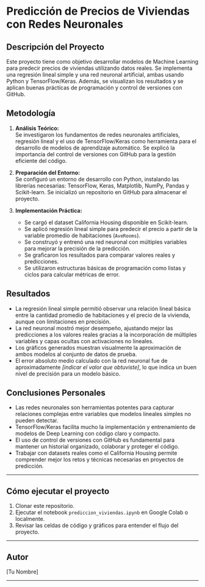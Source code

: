 # Predicción de Precios de Viviendas con Redes Neuronales

## Descripción del Proyecto

Este proyecto tiene como objetivo desarrollar modelos de Machine Learning para predecir precios de viviendas utilizando datos reales. Se implementa una regresión lineal simple y una red neuronal artificial, ambas usando Python y TensorFlow/Keras. Además, se visualizan los resultados y se aplican buenas prácticas de programación y control de versiones con GitHub.

## Metodología

1. **Análisis Teórico:**  
   Se investigaron los fundamentos de redes neuronales artificiales, regresión lineal y el uso de TensorFlow/Keras como herramienta para el desarrollo de modelos de aprendizaje automático. Se explicó la importancia del control de versiones con GitHub para la gestión eficiente del código.

2. **Preparación del Entorno:**  
   Se configuró un entorno de desarrollo con Python, instalando las librerías necesarias: TensorFlow, Keras, Matplotlib, NumPy, Pandas y Scikit-learn. Se inicializó un repositorio en GitHub para almacenar el proyecto.

3. **Implementación Práctica:**  
   - Se cargó el dataset California Housing disponible en Scikit-learn.  
   - Se aplicó regresión lineal simple para predecir el precio a partir de la variable promedio de habitaciones (`AveRooms`).  
   - Se construyó y entrenó una red neuronal con múltiples variables para mejorar la precisión de la predicción.  
   - Se graficaron los resultados para comparar valores reales y predicciones.  
   - Se utilizaron estructuras básicas de programación como listas y ciclos para calcular métricas de error.

## Resultados

- La regresión lineal simple permitió observar una relación lineal básica entre la cantidad promedio de habitaciones y el precio de la vivienda, aunque con limitaciones en precisión.  
- La red neuronal mostró mejor desempeño, ajustando mejor las predicciones a los valores reales gracias a la incorporación de múltiples variables y capas ocultas con activaciones no lineales.  
- Los gráficos generados muestran visualmente la aproximación de ambos modelos al conjunto de datos de prueba.  
- El error absoluto medio calculado con la red neuronal fue de aproximadamente *[indicar el valor que obtuviste]*, lo que indica un buen nivel de precisión para un modelo básico.

## Conclusiones Personales

- Las redes neuronales son herramientas potentes para capturar relaciones complejas entre variables que modelos lineales simples no pueden detectar.  
- TensorFlow/Keras facilita mucho la implementación y entrenamiento de modelos de Deep Learning con código claro y compacto.  
- El uso de control de versiones con GitHub es fundamental para mantener un historial organizado, colaborar y proteger el código.  
- Trabajar con datasets reales como el California Housing permite comprender mejor los retos y técnicas necesarias en proyectos de predicción.

---

## Cómo ejecutar el proyecto

1. Clonar este repositorio.  
2. Ejecutar el notebook `prediccion_viviendas.ipynb` en Google Colab o localmente.  
3. Revisar las celdas de código y gráficos para entender el flujo del proyecto.

---

## Autor

[Tu Nombre]

---

